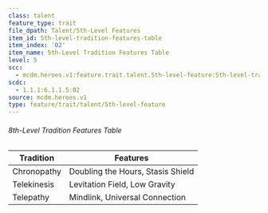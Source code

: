 ```yaml
---
class: talent
feature_type: trait
file_dpath: Talent/5th-Level Features
item_id: 5th-level-tradition-features-table
item_index: '02'
item_name: 5th-Level Tradition Features Table
level: 5
scc:
  - mcdm.heroes.v1:feature.trait.talent.5th-level-feature:5th-level-tradition-features-table
scdc:
  - 1.1.1:6.1.1.5:02
source: mcdm.heroes.v1
type: feature/trait/talent/5th-level-feature
---
```


###### 8th-Level Tradition Features Table

| Tradition   | Features                          |
| ----------- | --------------------------------- |
| Chronopathy | Doubling the Hours, Stasis Shield |
| Telekinesis | Levitation Field, Low Gravity     |
| Telepathy   | Mindlink, Universal Connection    |
